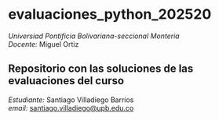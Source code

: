 # evaluaciones_python_202520
*Universiad Pontificia Bolivariana-seccional Monteria*  
*Docente:* Miguel Ortiz 
## Repositorio con las soluciones de las evaluaciones del curso 
*Estudiante:* Santiago Villadiego Barrios  
*email:* santiago.villadiego@upb.edu.co
